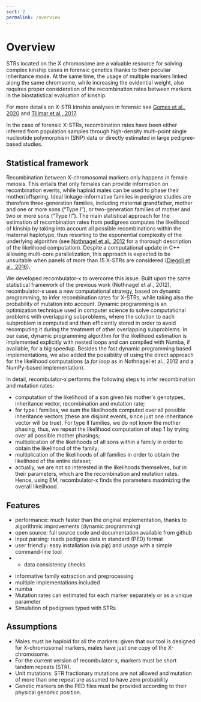 ```yaml
---
sort: 2
permalink: /overview
---
```


# Overview

STRs located on the X chromosome are a valuable resource for solving complex kinship cases in forensic genetics thanks to their peculiar inheritance mode. At the same time, the usage of multiple markers linked along the same chromsome, while increasing the evidential weight, also requires proper consideration of the recombination rates between markers in the biostatistical evaluation of kinship.

For more details on X-STR kinship analyses in forensic see [Gomes et al., 2020](https://www.frontiersin.org/articles/10.3389/fgene.2020.00926/full) and [Tillmar et al., 2017](https://www.sciencedirect.com/science/article/pii/S1872497317301126?via%3Dihub).

In the case of forensic X-STRs, recombination rates have been either inferred from population samples through high-density multi-point single nucleotide polymorphism (SNP) data or directly estimated in large pedigree-based studies.

## Statistical framework

Recombination between X-chromosomal markers only happens in female meiosis. This entails that only females can provide information on recombination events, while haploid males can be used to phase their mother/offspring. Ideal linkage-informative families in pedigree studies are therefore three-generation families, including maternal grandfather, mother and one or more sons (“Type I”), or two-generation families of mother and two or more sons (“Type II”). The main statistical approach for the estimation of recombination rates from pedigrees computes the likelihood of kinship by taking into account all possible recombinations within the maternal haplotype, thus resorting to the exponential complexity of the underlying algorithm (see [Nothnagel et al., 2012](https://www.sciencedirect.com/science/article/pii/S1872497312000713?via%3Dihub) for a thorough description of the likelihood computation). Despite a computational update in C++ allowing multi-core parallelization, this approach is expected to be unsuitable when panels of more than 15 X-STRs are considered ([Diegoli et al., 2016](https://www.sciencedirect.com/science/article/pii/S1872497316301247?via%3Dihub)).

We developed recombulator-x to overcome this issue. Built upon the same statistical framework of the previous work (Nothnagel et al., 2012), recombulator-x uses a new computational strategy, based on dynamic programming, to infer recombination rates for X-STRs, while taking also the probability of mutation into account. Dynamic programming is an optimization technique used in computer science to solve computational problems with overlapping subproblems, where the solution to each subproblem is computed and then efficiently stored in order to avoid recomputing it during the treatment of other overlapping subproblems. In our case, dynamic programming algorithm for the likelihood estimation is implemented explicitly with nested loops and can compiled with Numba, if available, for a big speedup. 
Besides the fast dynamic programming based implementations, we also added the possibility of using the direct approach for the likelihood computations (a *for loop* as in Nothnagel et al., 2012 and a NumPy-based implementation). 

In detail, recombulator-x performs the following steps to infer recombination and mutation rates: 

- computation of the likelihood of a son given his mother's genotypes, inheritance vector, recombination and mutation rate;
- for type I families, we sum the likelihoods computed over all possible inheritance vectors (these are disjoint events, since just one inheritance vector will be true). For type II families, we do not know the mother phasing, thus, we repeat the likelihood computation of step 1 by trying over all possible mother phasings;
- multiplication of the likelihoods of all sons within a family in order to obtain the likelihood of the family;
- multiplication of the likelihoods of all families in order to obtain the likelihood of the entire dataset;
- actually, we are not so interested in the likelihoods themselves, but in their parameters, which are the recombination and mutation rates. Hence, using EM, recombulator-x finds the parameters maximizing the overall likelihood.


## Features

* performance: much faster than the original implementation, thanks to algorithmic improvements (dynamic programming)
* open source: full source code and documentation available from github
* input parsing: reads pedigree data in standard (PED) format
* user friendly: easy installation (via pip) and usage with a simple command-line tool
* - data consistency checks
- informative family extraction and preprocessing
- multiple implementations included
- numba
- Mutation rates can estimated for each marker separately or as a unique parameter 
- Simulation of pedigrees typed with STRs

## Assumptions

- Males must be haploid for all the markers: given that our tool is designed for X-chromosomal markers, males have just one copy of the X-chromosome. 
- For the current version of recombulator-x, markers must be short tandem repeats (STR).
- Unit mutations: STR fractionary mutations are not allowed and mutation of more than one repeat are assumed to have zero probability
- Genetic markers on the PED files must be provided according to their physical genomic position.

